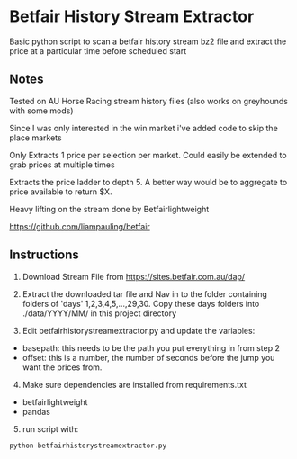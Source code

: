# Betfair History Stream Extractor

Basic python script to scan a betfair history stream bz2 file and extract the price at a particular time before scheduled start

## Notes

Tested on AU Horse Racing stream history files (also works on greyhounds with some mods)

Since I was only interested in the win market i've added code to skip the place markets

Only Extracts 1 price per selection per market. Could easily be extended to grab prices at multiple times

Extracts the price ladder to depth 5. A better way would be to aggregate to price available to return $X.

Heavy lifting on the stream done by Betfairlightweight 

https://github.com/liampauling/betfair

## Instructions

1. Download Stream File from 
https://sites.betfair.com.au/dap/

2. Extract the downloaded tar file and Nav in to the folder containing folders of 'days' 1,2,3,4,5,...,29,30. Copy these days folders into ./data/YYYY/MM/ in this project directory

3. Edit betfairhistorystreamextractor.py and update the variables:

- basepath: this needs to be the path you put everything in from step 2
- offset: this is a number, the number of seconds before the jump you want the prices from.

4. Make sure dependencies are installed from requirements.txt

- betfairlightweight
- pandas

5. run script with:
```
python betfairhistorystreamextractor.py
```

